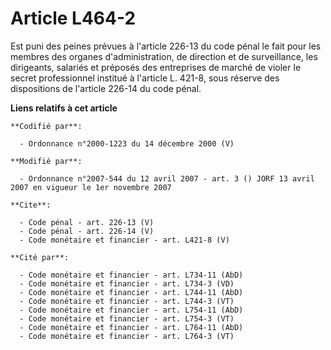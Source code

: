 # Article L464-2

Est puni des peines prévues à l'article 226-13 du code pénal le fait pour les membres des organes d'administration, de
direction et de surveillance, les dirigeants, salariés et préposés des entreprises de marché de violer le secret
professionnel institué à l'article L. 421-8, sous réserve des dispositions de l'article 226-14 du code pénal.

**Liens relatifs à cet article**

	**Codifié par**:

	  - Ordonnance n°2000-1223 du 14 décembre 2000 (V)

	**Modifié par**:

	  - Ordonnance n°2007-544 du 12 avril 2007 - art. 3 () JORF 13 avril 2007 en vigueur le 1er novembre 2007

	**Cite**:

	  - Code pénal - art. 226-13 (V)
	  - Code pénal - art. 226-14 (V)
	  - Code monétaire et financier - art. L421-8 (V)

	**Cité par**:

	  - Code monétaire et financier - art. L734-11 (AbD)
	  - Code monétaire et financier - art. L734-3 (VD)
	  - Code monétaire et financier - art. L744-11 (AbD)
	  - Code monétaire et financier - art. L744-3 (VT)
	  - Code monétaire et financier - art. L754-11 (AbD)
	  - Code monétaire et financier - art. L754-3 (VT)
	  - Code monétaire et financier - art. L764-11 (AbD)
	  - Code monétaire et financier - art. L764-3 (VT)
